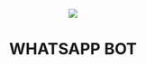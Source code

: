 
 <p align="center"> 
<img src="https://raw.githubusercontent.com/Guru322/api/Guru/guru.jpg" />
<p/>
<h1 align="center">WHATSAPP BOT</h1>
